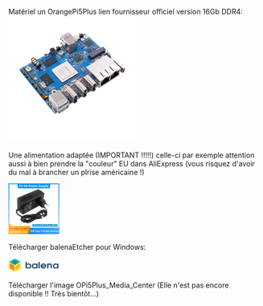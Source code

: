 Matériel un OrangePi5Plus lien fournisseur officiel version 16Gb DDR4:
[<img src="https://raw.githubusercontent.com/bbaranoff/OPi5Plus_Media_Center/main/pi5-plus-26.png"  width="50%" height="50%">](https://fr.aliexpress.com/item/1005005585029938.html?gatewayAdapt=glo2fra)

Une alimentation adaptée (IMPORTANT !!!!!) celle-ci par exemple attention aussi à bien prendre la "couleur" EU dans AliExpress (vous risquez d'avoir du mal à brancher un plrise américaine !)

[<img src="https://raw.githubusercontent.com/bbaranoff/OPi5Plus_Media_Center/ef955da02e8918e0d673091ec93c00e14725298e/Orange-Pi-5-adaptateur-d-alimentation-5V-4a-chargeur-20W-USB-Type-C-prise-EU-US.jpg" width="20%" height="20%">](https://fr.aliexpress.com/item/1005005078736401.html?gatewayAdapt=glo2fra)

Télécharger balenaEtcher pour Windows:

[<img src="https://raw.githubusercontent.com/bbaranoff/OPi5Plus_Media_Center/main/balena_logo.svg" width="20%" height="20%">](https://github.com/balena-io/etcher/releases/download/v1.18.11/balenaEtcher-Setup-1.18.11.exe)

Télécharger l'image OPi5Plus_Media_Center (Elle n'est pas encore disponible !! Très bientôt...)



